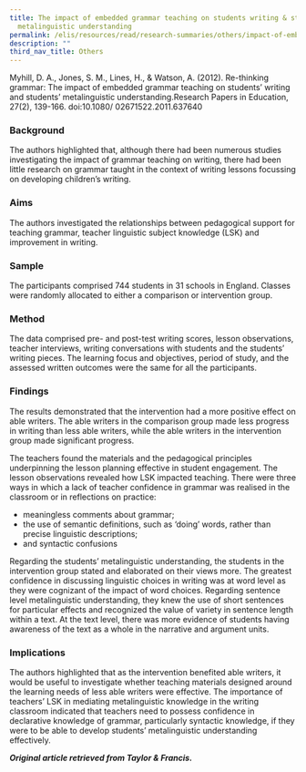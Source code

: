 ```yaml
---
title: The impact of embedded grammar teaching on students writing & students’
  metalinguistic understanding
permalink: /elis/resources/read/research-summaries/others/impact-of-embedded-grammar-teaching-on-students/
description: ""
third_nav_title: Others
---
```

Myhill, D. A., Jones, S. M., Lines, H., & Watson, A. (2012). Re-thinking grammar: The impact of embedded grammar teaching on students’ writing and students’ metalinguistic understanding.Research Papers in Education, 27(2), 139-166. doi:10.1080/ 02671522.2011.637640   

### Background

The authors highlighted that, although there had been numerous studies investigating the impact of grammar teaching on writing, there had been little research on grammar taught in the context of writing lessons focussing on developing children’s writing.

### Aims

The authors investigated the relationships between pedagogical support for teaching grammar, teacher linguistic subject knowledge (LSK) and improvement in writing.

### Sample

The participants comprised 744 students in 31 schools in England. Classes were randomly allocated to either a comparison or intervention group.

### Method

The data comprised pre- and post-test writing scores, lesson observations, teacher interviews, writing conversations with students and the students’ writing pieces. The learning focus and objectives, period of study, and the assessed written outcomes were the same for all the participants.

### Findings

The results demonstrated that the intervention had a more positive effect on able writers. The able writers in the comparison group made less progress in writing than less able writers, while the able writers in the intervention group made significant progress.

The teachers found the materials and the pedagogical principles underpinning the lesson planning effective in student engagement. The lesson observations revealed how LSK impacted teaching. There were three ways in which a lack of teacher confidence in grammar was realised in the classroom or in reflections on practice:

*   meaningless comments about grammar;
*   the use of semantic definitions, such as ‘doing’ words, rather than precise linguistic descriptions;
*   and syntactic confusions

Regarding the students’ metalinguistic understanding, the students in the intervention group stated and elaborated on their views more. The greatest confidence in discussing linguistic choices in writing was at word level as they were cognizant of the impact of word choices. Regarding sentence level metalinguistic understanding, they knew the use of short sentences for particular effects and recognized the value of variety in sentence length within a text. At the text level, there was more evidence of students having awareness of the text as a whole in the narrative and argument units.

### Implications

The authors highlighted that as the intervention benefited able writers, it would be useful to investigate whether teaching materials designed around the learning needs of less able writers were effective. The importance of teachers’ LSK in mediating metalinguistic knowledge in the writing classroom indicated that teachers need to possess confidence in declarative knowledge of grammar, particularly syntactic knowledge, if they were to be able to develop students’ metalinguistic understanding effectively.

_**Original article retrieved from Taylor & Francis.**_  

